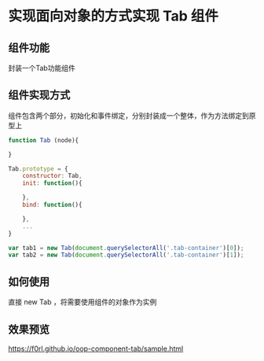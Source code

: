 # 实现面向对象的方式实现 Tab 组件
## 组件功能
封装一个Tab功能组件

## 组件实现方式
组件包含两个部分，初始化和事件绑定，分别封装成一个整体，作为方法绑定到原型上
```JavaScript
function Tab (node){

}

Tab.prototype = {
    constructor: Tab,
    init: function(){

    },
    bind: function(){

    },
    ...
}

var tab1 = new Tab(document.querySelectorAll('.tab-container')[0]);
var tab2 = new Tab(document.querySelectorAll('.tab-container')[1]);
```

## 如何使用
直接 new Tab ，将需要使用组件的对象作为实例

## 效果预览
https://f0rl.github.io/oop-component-tab/sample.html
